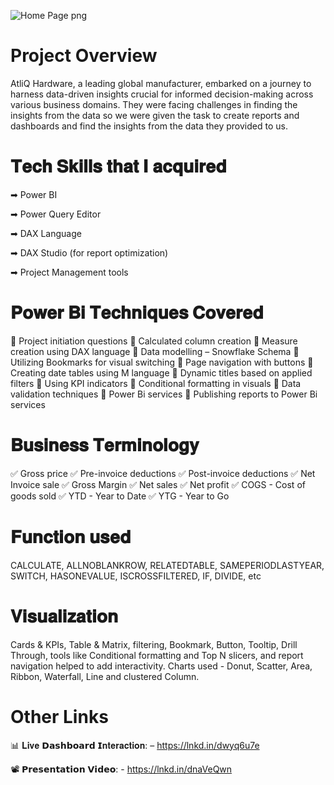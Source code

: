 ![Home Page png](https://github.com/Inderpanda/Power_Bi_Project_1---Business_Insights_360/assets/138003751/1d1aba16-ead2-40af-83a5-66cab30f1d67)

# Project Overview
AtliQ Hardware, a leading global manufacturer, embarked on a journey to harness data-driven insights crucial for informed decision-making across various business domains. They were facing challenges in finding the insights from the data so we were given the task to create reports and dashboards and find the insights from the data they provided to us.

# 𝐓𝐞𝐜𝐡 𝐒𝐤𝐢𝐥𝐥𝐬 𝐭𝐡𝐚𝐭 𝐈 𝐚𝐜𝐪𝐮𝐢𝐫𝐞𝐝
➡ Power BI


➡ Power Query Editor


➡ DAX Language


➡ DAX Studio (for report optimization)


➡ Project Management tools

# 𝐏𝐨𝐰𝐞𝐫 𝐁𝐢 𝐓𝐞𝐜𝐡𝐧𝐢𝐪𝐮𝐞𝐬 𝐂𝐨𝐯𝐞𝐫𝐞𝐝
🔹 Project initiation questions
🔹 Calculated column creation
🔹 Measure creation using DAX language
🔹 Data modelling – Snowflake Schema
🔹 Utilizing Bookmarks for visual switching
🔹 Page navigation with buttons
🔹 Creating date tables using M language
🔹 Dynamic titles based on applied filters
🔹 Using KPI indicators
🔹 Conditional formatting in visuals 
🔹 Data validation techniques
🔹 Power Bi services
🔹 Publishing reports to Power Bi services
 
# 𝐁𝐮𝐬𝐢𝐧𝐞𝐬𝐬 𝐓𝐞𝐫𝐦𝐢𝐧𝐨𝐥𝐨𝐠𝐲
✅ Gross price
✅ Pre-invoice deductions
✅ Post-invoice deductions
✅ Net Invoice sale
✅ Gross Margin
✅ Net sales
✅ Net profit
✅ COGS - Cost of goods sold
✅ YTD - Year to Date
✅ YTG - Year to Go

# 𝐅𝐮𝐧𝐜𝐭𝐢𝐨𝐧 𝐮𝐬𝐞𝐝
CALCULATE, ALLNOBLANKROW, RELATEDTABLE, SAMEPERIODLASTYEAR, SWITCH, HASONEVALUE, ISCROSSFILTERED, IF, DIVIDE, etc

# 𝐕𝐢𝐬𝐮𝐚𝐥𝐢𝐳𝐚𝐭𝐢𝐨𝐧
Cards & KPIs, Table & Matrix, filtering, Bookmark, Button, Tooltip, Drill Through, tools like Conditional formatting and Top N slicers, and report navigation helped to add interactivity. Charts used - Donut, Scatter, Area, Ribbon, Waterfall, Line and clustered Column.

# Other Links
📊 𝐋𝐢𝐯𝐞 𝗗𝗮𝘀𝗵𝗯𝗼𝗮𝗿𝗱 𝗜𝐧𝐭𝐞𝐫𝐚𝐜𝐭𝐢𝐨𝐧: – https://lnkd.in/dwyq6u7e

📽️ 𝗣𝗿𝗲𝘀𝗲𝗻𝘁𝗮𝘁𝗶𝗼𝗻 𝗩𝗶𝗱𝗲𝗼: - https://lnkd.in/dnaVeQwn
